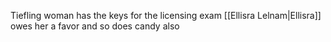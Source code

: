 Tiefling woman
has the keys for the licensing exam
[[Ellisra Lelnam|Ellisra]] owes her a favor
and so does candy
also 